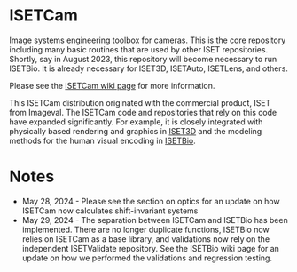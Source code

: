 # ISETCam

Image systems engineering toolbox for cameras.  This is the core repository including many basic routines that are used by other ISET repositories.  Shortly, say in August 2023, this repository will become necessary to run ISETBio.  It is already necessary for ISET3D, ISETAuto, ISETLens, and others.

Please see the [ISETCam wiki page](https://github.com/iset/isetcam/wiki) for more information.

This ISETCam distribution originated with the commercial product, ISET from Imageval. The ISETCam code and repositories that rely on this code have expanded significantly. For example, it is closely integrated with physically based rendering and graphics in [ISET3D](https://github.com/ISET/iset3d/wiki) and the modeling methods for the human visual encoding in [ISETBio](https://github.com/ISETBIO/ISETBio/wiki).

# Notes

* May 28, 2024 - Please see the section on optics for an update on how ISETCam now calculates shift-invariant systems
* May 29, 2024 - The separation between ISETCam and ISETBio has been implemented.  There are no longer duplicate functions,  ISETBio now relies on ISETCam as a base library, and validations now rely on the independent ISETValidate repository.  See the ISETBio wiki page for an update on how we performed the validations and regression testing.
